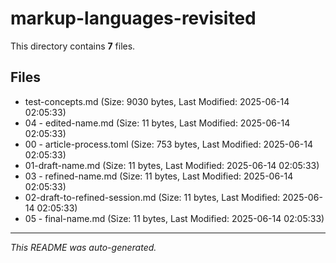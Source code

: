 # markup-languages-revisited

This directory contains **7** files.

## Files

- test-concepts.md (Size: 9030 bytes, Last Modified: 2025-06-14 02:05:33)
- 04 - edited-name.md (Size: 11 bytes, Last Modified: 2025-06-14 02:05:33)
- 00 - article-process.toml (Size: 753 bytes, Last Modified: 2025-06-14 02:05:33)
- 01-draft-name.md (Size: 11 bytes, Last Modified: 2025-06-14 02:05:33)
- 03 - refined-name.md (Size: 11 bytes, Last Modified: 2025-06-14 02:05:33)
- 02-draft-to-refined-session.md (Size: 11 bytes, Last Modified: 2025-06-14 02:05:33)
- 05 - final-name.md (Size: 11 bytes, Last Modified: 2025-06-14 02:05:33)

---
*This README was auto-generated.*
